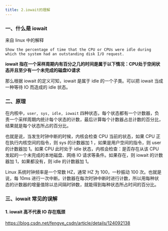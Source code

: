 ```yaml
---
title: 2.iowait的理解
---
```


### 一、什么是 iowait

来自 linux 中的解释

```
Show the percentage of time that the CPU or CPUs were idle during which the system had an outstanding disk I/O request.
```

**iowait 指在一个采样周期内有百分之几的时间是属于以下情况：CPU处于空闲状态并且至少有一个未完成的磁盘IO请求**

那么根据 iowait 的定义可知，iowait 是属于 idle 的一个子类。可以把 iowait 当成一种等待 IO 而造成的 idle 状态。

### 二、原理

在内核中，`user, sys, idle, iowait` 四种状态，每个状态都有一个计数器，负责一个采样周期内统计每个状态的计数，最后计算每个计数器占总计数的百分比，结果就是每个状态所占的百分比。

也就是说，当发生时钟中断的时候，内核会检查 CPU 当前的状态，如果 CPU 正在执行内核空间的指令，则 sys 的计数器加 1 ，如果是用户空间的指令，则 user 的计数器加 1。如果 CPU 此时处于 idle 状态，内核会检查：是否存在从该 CPU 发起的一个未完成的本地磁盘、网络 IO 请求等条件。如果存在，则 iowait 的计数器加 1，如果都没有，则 idle 的计数器加 1。

Linux 系统时钟频率是一个常数 HZ，通常 HZ 为 100，一秒振动 100 次。也就是说，每 10ms 进行一次中断。计数器在每次时钟中断时进行计数，所以用每种状态的计数器的增量值除以总间隔时钟数，就能得到每种状态所占时间的百分比。

### 三、iowait 常见的误解

#### 1. iowait 高不代表 IO 存在瓶颈

https://blog.csdn.net/fengye_csdn/article/details/124092138